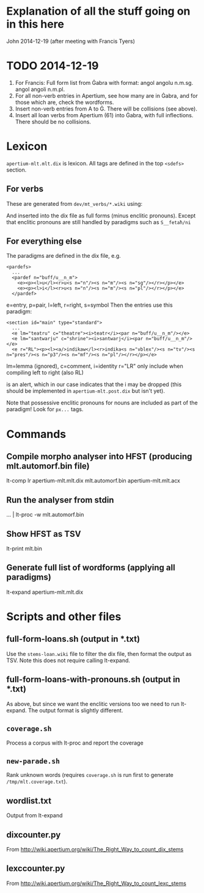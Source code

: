 # Explanation of all the stuff going on in this here

John 2014-12-19 (after meeting with Francis Tyers)

TODO 2014-12-19
====

1. For Francis: Full form list from Ġabra with format:
       angol	angolu	n.m.sg.
       angol	angoli	n.m.pl.
1. For all non-verb entries in Apertium, see how many are in Ġabra, and for those which are, check the wordforms.
1. Insert non-verb entries from A to Ġ. There will be collisions (see above).
1. Insert all loan verbs from Apertium (61) into Ġabra, with full inflections. There should be no collisions.

Lexicon
=======

`apertium-mlt.mlt.dix` is lexicon.
All tags are defined in the top `<sdefs>` section.

## For verbs
These are generated from `dev/mt_verbs/*.wiki` using:

And inserted into the dix file as full forms (minus enclitic pronouns).
Except that enclitic pronouns are still handled by paradigms such as `S__fetaħ/ni`

## For everything else
The paradigms are defined in the dix file, e.g.

    <pardefs>
      ...
      <pardef n="buff/u__n_m">
        <e><p><l>u</l><r>u<s n="n"/><s n="m"/><s n="sg"/></r></p></e>
        <e><p><l>i</l><r>u<s n="n"/><s n="m"/><s n="pl"/></r></p></e>
      </pardef>

e=entry, p=pair, l=left, r=right, s=symbol
Then the entries use this paradigm:

    <section id="main" type="standard">
      ...
      <e lm="teatru" c="theatre"><i>teatr</i><par n="buff/u__n_m"/></e>
      <e lm="santwarju" c="shrine"><i>santwarj</i><par n="buff/u__n_m"/></e>
      <e r="RL"><p><l><a/>indikaw</l><r>indika<s n="vblex"/><s n="tv"/><s n="pres"/><s n="p3"/><s n="mf"/><s n="pl"/></r></p></e>

lm=lemma (ignored), c=comment, i=identity
r="LR" only include when compiling left to right (also RL)

<a/> is an alert, which in our case indicates that the i may be dropped (this should be implemented in `apertium-mlt.post.dix` but isn't yet).

Note that possessive enclitic pronouns for nouns are included as part of the paradigm! Look for `px...` tags.

Commands
========

## Compile morpho analyser into HFST (producing mlt.automorf.bin file)
lt-comp lr apertium-mlt.mlt.dix mlt.automorf.bin apertium-mlt.mlt.acx

## Run the analyser from stdin
... | lt-proc -w mlt.automorf.bin

## Show HFST as TSV
lt-print mlt.bin

## Generate full list of wordforms (applying all paradigms)
lt-expand apertium-mlt.mlt.dix

Scripts and other files
=======================

## full-form-loans.sh (output in *.txt)
Use the `stems-loan.wiki` file to filter the dix file, then format the output as TSV.
Note this does not require calling lt-expand.

## full-form-loans-with-pronouns.sh (output in *.txt)
As above, but since we want the enclitic versions too we need to run lt-expand.
The output format is slightly different.

## `coverage.sh`
Process a corpus with lt-proc and report the coverage

## `new-parade.sh`
Rank unknown words (requires `coverage.sh` is run first to generate `/tmp/mlt.coverage.txt`).

## wordlist.txt
Output from lt-expand

## dixcounter.py
From <http://wiki.apertium.org/wiki/The_Right_Way_to_count_dix_stems>

## lexccounter.py
From <http://wiki.apertium.org/wiki/The_Right_Way_to_count_lexc_stems>
